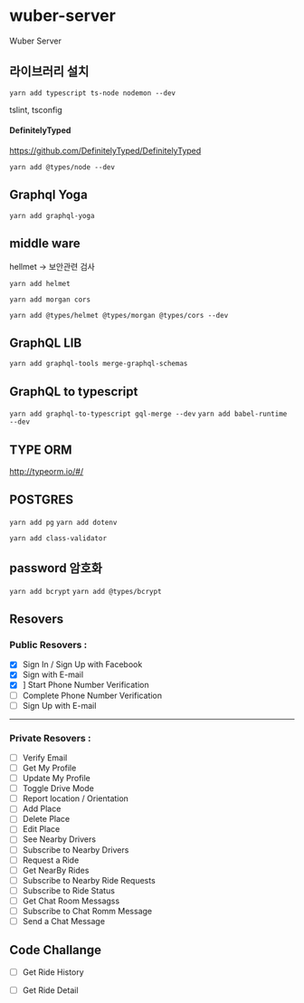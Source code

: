 # wuber-server

Wuber Server

## 라이브러리 설치

`yarn add typescript ts-node nodemon --dev`

tslint, tsconfig

#### DefinitelyTyped

https://github.com/DefinitelyTyped/DefinitelyTyped

`yarn add @types/node --dev`

## Graphql Yoga

`yarn add graphql-yoga`

## middle ware

hellmet -> 보안관련 검사

`yarn add helmet`

`yarn add morgan cors`

`yarn add @types/helmet @types/morgan @types/cors --dev`

## GraphQL LIB
`yarn add graphql-tools merge-graphql-schemas`

## GraphQL to typescript
`yarn add graphql-to-typescript gql-merge --dev`
`yarn add babel-runtime --dev`

## TYPE ORM
http://typeorm.io/#/

## POSTGRES 
`yarn add pg`
`yarn add dotenv`

`yarn add class-validator`

## password 암호화
`yarn add bcrypt`
`yarn add @types/bcrypt`


## Resovers

### Public Resovers :

- [X] Sign In / Sign Up with Facebook
- [X] Sign with E-mail
- [X] ] Start Phone Number Verification
- [ ] Complete Phone Number Verification
- [ ] Sign Up with E-mail
---

### Private Resovers :

- [ ] Verify Email
- [ ] Get My Profile
- [ ] Update My Profile
- [ ] Toggle Drive Mode
- [ ] Report location / Orientation
- [ ] Add Place
- [ ] Delete Place
- [ ] Edit Place
- [ ] See Nearby Drivers
- [ ] Subscribe to Nearby Drivers
- [ ] Request a Ride
- [ ] Get NearBy Rides
- [ ] Subscribe to Nearby Ride Requests
- [ ] Subscribe to Ride Status
- [ ] Get Chat Room Messagss
- [ ] Subscribe to Chat Romm Message
- [ ] Send a Chat Message

## Code Challange

- [ ] Get Ride History
- [ ] Get Ride Detail

